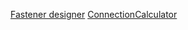 [Fastener designer](https://www2.strongtie.com/webapps/fastenerdesigner/Default.aspx?Design=1&Conn=1&Dir=0&Load=2)
[ConnectionCalculator](https://awc.org/codes-standards/calculators-software/connectioncalc)
